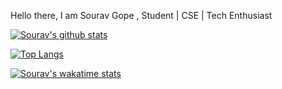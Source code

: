 Hello there, I am Sourav Gope , Student | CSE | Tech Enthusiast

[![Sourav's github stats](https://github-readme-stats.vercel.app/api?username=theglitchh&count_private=true&show_icons=true&theme=dracula)](https://github.com/anuraghazra/github-readme-stats)

[![Top Langs](https://github-readme-stats.vercel.app/api/top-langs/?username=theglitchh&langs_count=8&layout=compact&theme=dracula)](https://github.com/anuraghazra/github-readme-stats)

[![Sourav's wakatime stats](https://github-readme-stats.vercel.app/api/wakatime?username=theglitchh)](https://github.com/anuraghazra/github-readme-stats)
